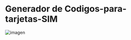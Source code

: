 #   Generador de Codigos-para-tarjetas-SIM


![imagen](https://github.com/Ibaidesu/-Generador-de-Codigos-para-tarjetas-SIM/assets/112163916/9462ce7c-a273-4313-8843-ce201a60f524)
